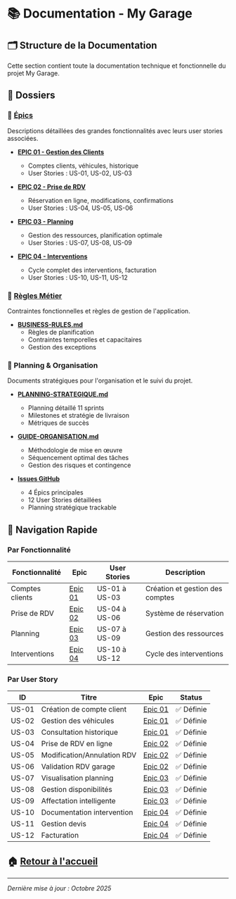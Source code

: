 # 📚 Documentation - My Garage

## 🗂️ Structure de la Documentation

Cette section contient toute la documentation technique et fonctionnelle du projet My Garage.

## 📁 Dossiers

### 🎯 [Épics](./epics/index.md)
Descriptions détaillées des grandes fonctionnalités avec leurs user stories associées.

- **[EPIC 01 - Gestion des Clients](./epics/EPIC-01-gestion-clients.md)**
  - Comptes clients, véhicules, historique
  - User Stories : US-01, US-02, US-03

- **[EPIC 02 - Prise de RDV](./epics/EPIC-02-prise-rdv.md)**
  - Réservation en ligne, modifications, confirmations
  - User Stories : US-04, US-05, US-06

- **[EPIC 03 - Planning](./epics/EPIC-03-planning.md)**
  - Gestion des ressources, planification optimale
  - User Stories : US-07, US-08, US-09

- **[EPIC 04 - Interventions](./epics/EPIC-04-interventions.md)**
  - Cycle complet des interventions, facturation
  - User Stories : US-10, US-11, US-12

### 📐 [Règles Métier](./business-rules/index.md)
Contraintes fonctionnelles et règles de gestion de l'application.

- **[BUSINESS-RULES.md](./business-rules/BUSINESS-RULES.md)**
  - Règles de planification
  - Contraintes temporelles et capacitaires
  - Gestion des exceptions

### 📅 Planning & Organisation
Documents stratégiques pour l'organisation et le suivi du projet.

- **[PLANNING-STRATEGIQUE.md](./PLANNING-STRATEGIQUE.md)**
  - Planning détaillé 11 sprints
  - Milestones et stratégie de livraison
  - Métriques de succès

- **[GUIDE-ORGANISATION.md](./GUIDE-ORGANISATION.md)**
  - Méthodologie de mise en œuvre
  - Séquencement optimal des tâches
  - Gestion des risques et contingence

- **[Issues GitHub](https://github.com/tgrall/my-garage/issues)**
  - 4 Épics principales
  - 12 User Stories détaillées
  - Planning stratégique trackable

## 🔗 Navigation Rapide

### Par Fonctionnalité
| Fonctionnalité | Epic | User Stories | Description |
|---------------|------|--------------|-------------|
| Comptes clients | [Epic 01](./epics/EPIC-01-gestion-clients.md) | US-01 à US-03 | Création et gestion des comptes |
| Prise de RDV | [Epic 02](./epics/EPIC-02-prise-rdv.md) | US-04 à US-06 | Système de réservation |
| Planning | [Epic 03](./epics/EPIC-03-planning.md) | US-07 à US-09 | Gestion des ressources |
| Interventions | [Epic 04](./epics/EPIC-04-interventions.md) | US-10 à US-12 | Cycle des interventions |

### Par User Story
| ID | Titre | Epic | Status |
|----|-------|------|--------|
| US-01 | Création de compte client | [Epic 01](./epics/EPIC-01-gestion-clients.md#us-01-création-de-compte-client) | ✅ Définie |
| US-02 | Gestion des véhicules | [Epic 01](./epics/EPIC-01-gestion-clients.md#us-02-gestion-des-véhicules) | ✅ Définie |
| US-03 | Consultation historique | [Epic 01](./epics/EPIC-01-gestion-clients.md#us-03-consultation-historique) | ✅ Définie |
| US-04 | Prise de RDV en ligne | [Epic 02](./epics/EPIC-02-prise-rdv.md#us-04-prise-de-rdv-en-ligne) | ✅ Définie |
| US-05 | Modification/Annulation RDV | [Epic 02](./epics/EPIC-02-prise-rdv.md#us-05-modificationannulation-de-rdv) | ✅ Définie |
| US-06 | Validation RDV garage | [Epic 02](./epics/EPIC-02-prise-rdv.md#us-06-validation-rdv-par-le-garage) | ✅ Définie |
| US-07 | Visualisation planning | [Epic 03](./epics/EPIC-03-planning.md#us-07-visualisation-planning-mécanicien) | ✅ Définie |
| US-08 | Gestion disponibilités | [Epic 03](./epics/EPIC-03-planning.md#us-08-gestion-des-disponibilités-garage) | ✅ Définie |
| US-09 | Affectation intelligente | [Epic 03](./epics/EPIC-03-planning.md#us-09-affectation-intelligente-des-rdv) | ✅ Définie |
| US-10 | Documentation intervention | [Epic 04](./epics/EPIC-04-interventions.md#us-10-documentation-de-lintervention) | ✅ Définie |
| US-11 | Gestion devis | [Epic 04](./epics/EPIC-04-interventions.md#us-11-création-et-gestion-des-devis) | ✅ Définie |
| US-12 | Facturation | [Epic 04](./epics/EPIC-04-interventions.md#us-12-facturation-et-paiement) | ✅ Définie |

## 🏠 [Retour à l'accueil](../index.md)

---
*Dernière mise à jour : Octobre 2025*